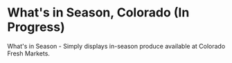What's in Season, Colorado (In Progress)
================

What's in Season - Simply displays in-season produce available at Colorado Fresh Markets.
